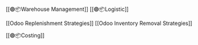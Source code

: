 
[[🟣📦Warehouse Management]]
[[🟣📦Logistic]]


[[Odoo Replenishment Strategies]]
[[Odoo Inventory Removal Strategies]]



[[🟣📦Costing]]
